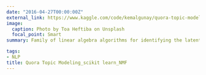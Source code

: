 ```yaml
---
date: "2016-04-27T00:00:00Z"
external_link: https://www.kaggle.com/code/kemalgunay/quora-topic-modeling-scikit-learn-nmf
image:
  caption: Photo by Toa Heftiba on Unsplash
  focal_point: Smart
summary: Family of linear algebra algorithms for identifying the latent structure in data represented as a non-negative matrix. NMF can be applied for topic modeling, where the input is term-document matrix, typically TF-IDF normalized. Input; Term-Document matrix, number of topics. Output; Two non-negative matrices of the original n words by k topics and those same k topics by the m original documents.Basically, we are going to use linear algebra for topic modeling.

tags: 
- NLP
title: Quora Topic Modeling_scikit learn_NMF 
---
```


